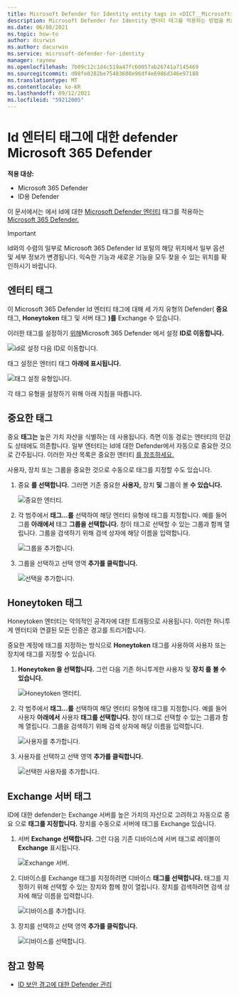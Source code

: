 ```yaml
---
title: Microsoft Defender for Identity entity tags in <DICT__Microsoft⚐365⚐Defender>Microsoft 365 Defender</DICT__Microsoft⚐365⚐Defender>
description: Microsoft Defender for Identity 엔터티 태그를 적용하는 방법을 Microsoft 365 Defender
ms.date: 06/08/2021
ms.topic: how-to
author: dcurwin
ms.author: dacurwin
ms.service: microsoft-defender-for-identity
manager: raynew
ms.openlocfilehash: 7b09c12c1d4c519a47fc60057ab26741a7145469
ms.sourcegitcommit: d08fe0282be75483608e96df4e6986d346e97180
ms.translationtype: MT
ms.contentlocale: ko-KR
ms.lasthandoff: 09/12/2021
ms.locfileid: "59212005"
---
```

# <a name="defender-for-identity-entity-tags-in-microsoft-365-defender"></a>Id 엔터티 태그에 대한 defender Microsoft 365 Defender

**적용 대상:**

- Microsoft 365 Defender
- ID용 Defender

이 문서에서는 에서 Id에 대한 [Microsoft Defender 엔터티](/defender-for-identity) 태그를 적용하는 [Microsoft 365 Defender.](/microsoft-365/security/defender/overview-security-center)

>[!IMPORTANT]
>Id와의 수렴의 일부로 Microsoft 365 Defender Id 포털의 해당 위치에서 일부 옵션 및 세부 정보가 변경됩니다. 익숙한 기능과 새로운 기능을 모두 찾을 수 있는 위치를 확인하시기 바랍니다.

## <a name="entity-tags"></a>엔터티 태그

이 Microsoft 365 Defender Id 엔터티 태그에 대해 세 가지 유형의 Defender( **중요** 태그, **Honeytoken** 태그 및 서버 태그 **)를** Exchange 수 있습니다.

이러한 태그를 설정하기 [위해](https://security.microsoft.com/)Microsoft 365 Defender 에서 설정  **ID로 이동합니다.**

![id로 설정 다음 ID로 이동합니다.](../../media/defender-identity/settings-identities.png)

태그 설정은 엔터티 태그 **아래에 표시됩니다.**

![태그 설정 유형입니다.](../../media/defender-identity/tag-settings.png)

각 태그 유형을 설정하기 위해 아래 지침을 따릅니다.

## <a name="sensitive--tags"></a>중요한 태그

중요 **태그는** 높은 가치 자산을 식별하는 데 사용됩니다. 측면 이동 경로는 엔터티의 민감도 상태에도 의존합니다. 일부 엔터티는 Id에 대한 Defender에서 자동으로 중요한 것으로 간주됩니다. 이러한 자산 목록은 중요한 엔터티 [를 참조하세요.](/defender-for-identity/manage-sensitive-honeytoken-accounts#sensitive-entities)

사용자, 장치 또는 그룹을 중요한 것으로 수동으로 태그를 지정할 수도 있습니다.

1. 중요 **를 선택합니다.** 그러면 기존 중요한 **사용자,** 장치 **및** 그룹이 볼 **수 있습니다.**

    ![중요한 엔터티.](../../media/defender-identity/sensitive-entities.png)

1. 각 범주에서 **태그...를** 선택하여 해당 엔터티 유형에 태그를 지정합니다. 예를 들어 그룹 **아래에서** 태그 **그룹을 선택합니다.** 창이 태그로 선택할 수 있는 그룹과 함께 열립니다. 그룹을 검색하기 위해 검색 상자에 해당 이름을 입력합니다.

    ![그룹을 추가합니다.](../../media/defender-identity/add-groups.png)

1. 그룹을 선택하고 선택 영역 **추가를 클릭합니다.**

    ![선택을 추가합니다.](../../media/defender-identity/add-selection.png)

## <a name="honeytoken-tags"></a>Honeytoken 태그

Honeytoken 엔터티는 악의적인 공격자에 대한 트래핑으로 사용됩니다. 이러한 허니투게 엔터티와 연결된 모든 인증은 경고를 트리거합니다.

중요한 계정에 태그를 지정하는 방식으로 **Honeytoken** 태그를 사용하여 사용자 또는 장치에 태그를 지정할 수 있습니다.

1. **Honeytoken 을 선택합니다.** 그런 다음 기존 허니투게한 사용자 및 **장치 를** **볼 수 있습니다.**

    ![Honeytoken 엔터티.](../../media/defender-identity/honeytoken-entities.png)

1. 각 범주에서 **태그...를** 선택하여 해당 엔터티 유형에 태그를 지정합니다. 예를 들어 사용자 **아래에서** 사용자 **태그를 선택합니다.** 창이 태그로 선택할 수 있는 그룹과 함께 열립니다. 그룹을 검색하기 위해 검색 상자에 해당 이름을 입력합니다.

    ![사용자를 추가합니다.](../../media/defender-identity/add-users.png)

1. 사용자를 선택하고 선택 영역 **추가를 클릭합니다.**

    ![선택한 사용자를 추가합니다.](../../media/defender-identity/add-selected-user.png)

## <a name="exchange-server-tags"></a>Exchange 서버 태그

ID에 대한 defender는 Exchange 서버를 높은 가치의 자산으로 고려하고 자동으로 중요 으로 **태그를 지정합니다.** 장치를 수동으로 서버에 태그를 Exchange 있습니다.

1. 서버 **Exchange 선택합니다.** 그런 다음 기존 디바이스에 서버 태그로 레이블이 **Exchange** 표시됩니다.

    ![Exchange 서버.](../../media/defender-identity/exchange-servers.png)

1. 디바이스를 Exchange 태그를 지정하려면 디바이스 **태그를 선택합니다.**  태그를 지정하기 위해 선택할 수 있는 장치와 함께 창이 열립니다. 장치를 검색하려면 검색 상자에 해당 이름을 입력합니다.

    ![디바이스를 추가합니다.](../../media/defender-identity/add-devices.png)

1. 장치를 선택하고 선택 영역 **추가를 클릭합니다.**

    ![디바이스를 선택합니다.](../../media/defender-identity/select-device.png)

## <a name="see-also"></a>참고 항목

- [ID 보안 경고에 대한 Defender 관리](manage-security-alerts.md)
